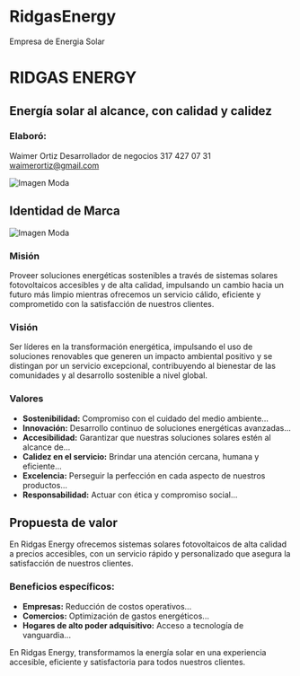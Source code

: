 # RidgasEnergy
Empresa de Energia Solar

# RIDGAS ENERGY
## Energía solar al alcance, con calidad y calidez

### Elaboró:
Waimer Ortiz
Desarrollador de negocios
317 427 07 31
waimerortiz@gmail.com

![Imagen Moda]( https://github.com/WaimerOrtiz/RidgasEnergy/blob/main/logo.jpg?raw=true)

## Identidad de Marca
![Imagen Moda](ttps://github.com/WaimerOrtiz/RidgasEnergy/blob/main/panel%20solar.jpg?raw=true)

### Misión
Proveer soluciones energéticas sostenibles a través de sistemas solares fotovoltaicos accesibles y de alta calidad, impulsando un cambio hacia un futuro más limpio mientras ofrecemos un servicio cálido, eficiente y comprometido con la satisfacción de nuestros clientes.

### Visión
Ser líderes en la transformación energética, impulsando el uso de soluciones renovables que generen un impacto ambiental positivo y se distingan por un servicio excepcional, contribuyendo al bienestar de las comunidades y al desarrollo sostenible a nivel global.

### Valores
* **Sostenibilidad:** Compromiso con el cuidado del medio ambiente...
* **Innovación:** Desarrollo continuo de soluciones energéticas avanzadas...
* **Accesibilidad:** Garantizar que nuestras soluciones solares estén al alcance de...
* **Calidez en el servicio:** Brindar una atención cercana, humana y eficiente...
* **Excelencia:** Perseguir la perfección en cada aspecto de nuestros productos...
* **Responsabilidad:** Actuar con ética y compromiso social...

## Propuesta de valor

En Ridgas Energy ofrecemos sistemas solares fotovoltaicos de alta calidad a precios accesibles, con un servicio rápido y personalizado que asegura la satisfacción de nuestros clientes.

### Beneficios específicos:
* **Empresas:** Reducción de costos operativos...
* **Comercios:** Optimización de gastos energéticos...
* **Hogares de alto poder adquisitivo:** Acceso a tecnología de vanguardia...

En Ridgas Energy, transformamos la energía solar en una experiencia accesible, eficiente y satisfactoria para todos nuestros clientes.
